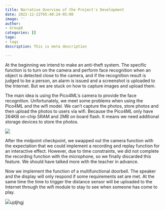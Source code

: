```yaml
---
title: Narrative Overview of the Project's Development
date: 2022-12-22T05:40:24-05:00
image: ''
author:
- Group8
categories: []
tage:
- tags
description: This is meta description

---
```

At the beginning we intend to make an anti-theft system. The specific function is to turn on the camera and perform face recognition when an object is detected close to the camera, and if the recognition result is judged to be a person, an alarm is issued and a screenshot is uploaded to the Internet. But we are stuck on how to capture images and upload them.

The main idea is using the Pico4ML’s camera to provide the face recognition. Unfortunately, we meet some problems when using the Pico4ML and the wifi model. We can’t capture the photos, store photos and then upload the photos to users via wifi. Because the Pico4ML only have 264KB on-chip SRAM and 2MB on board flash. It means we need additional storage devices to store the photos.

![](/images/screenshot-2022-12-28-at-16-21-08.png)

After the midpoint checkpoint, we swapped out the camera function with the expectation that we could implement a recording and replay function for an interactive effect. However, due to time constraints, we did not complete the recording function with the microphone, so we finally discarded this feature. We should have talked more with the teacher in advance.

Now we implement the function of a multifunctional doorbell. The speaker and the display will only respond if some requirements set are met. At the same time the time to trigger the distance sensor will be uploaded to the Internet through the wifi module to stay to see when someone has come to play.

![](/images/screenshot-2022-12-28-at-16-27-12.png)ujdjhgj